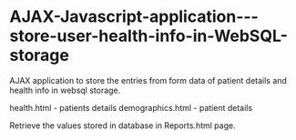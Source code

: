 # AJAX-Javascript-application---store-user-health-info-in-WebSQL-storage

AJAX application to store the entries from form data of patient details and health info in websql storage.

health.html - patients details
demographics.html - patient details

Retrieve the values stored in database in Reports.html page.

